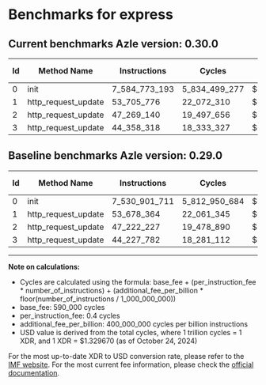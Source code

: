 # Benchmarks for express

## Current benchmarks Azle version: 0.30.0

| Id  | Method Name         | Instructions  | Cycles        | USD           | USD/Million Calls | Change                               |
| --- | ------------------- | ------------- | ------------- | ------------- | ----------------- | ------------------------------------ |
| 0   | init                | 7_584_773_193 | 5_834_499_277 | $0.0077579587 | $7_757.95         | <font color="red">+53_871_482</font> |
| 1   | http_request_update | 53_705_776    | 22_072_310    | $0.0000293489 | $29.34            | <font color="red">+27_412</font>     |
| 2   | http_request_update | 47_269_140    | 19_497_656    | $0.0000259254 | $25.92            | <font color="red">+46_913</font>     |
| 3   | http_request_update | 44_358_318    | 18_333_327    | $0.0000243773 | $24.37            | <font color="red">+130_536</font>    |

## Baseline benchmarks Azle version: 0.29.0

| Id  | Method Name         | Instructions  | Cycles        | USD           | USD/Million Calls |
| --- | ------------------- | ------------- | ------------- | ------------- | ----------------- |
| 0   | init                | 7_530_901_711 | 5_812_950_684 | $0.0077293061 | $7_729.30         |
| 1   | http_request_update | 53_678_364    | 22_061_345    | $0.0000293343 | $29.33            |
| 2   | http_request_update | 47_222_227    | 19_478_890    | $0.0000259005 | $25.90            |
| 3   | http_request_update | 44_227_782    | 18_281_112    | $0.0000243078 | $24.30            |

---

**Note on calculations:**

- Cycles are calculated using the formula: base_fee + (per_instruction_fee \* number_of_instructions) + (additional_fee_per_billion \* floor(number_of_instructions / 1_000_000_000))
- base_fee: 590_000 cycles
- per_instruction_fee: 0.4 cycles
- additional_fee_per_billion: 400_000_000 cycles per billion instructions
- USD value is derived from the total cycles, where 1 trillion cycles = 1 XDR, and 1 XDR = $1.329670 (as of October 24, 2024)

For the most up-to-date XDR to USD conversion rate, please refer to the [IMF website](https://www.imf.org/external/np/fin/data/rms_sdrv.aspx).
For the most current fee information, please check the [official documentation](https://internetcomputer.org/docs/current/developer-docs/gas-cost#execution).
